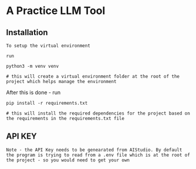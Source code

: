 # A Practice LLM Tool

## Installation
```
To setup the virtual environment

run 

python3 -m venv venv

# this will create a virtual environment folder at the root of the project which helps manage the environment
```

After this is done - run 
```
pip install -r requirements.txt

# this will install the required dependencies for the project based on the requirements in the requirements.txt file

```
## API KEY
```
Note - the API Key needs to be genearated from AIStudio. By default the program is trying to read from a .env file which is at the root of the project - so you would need to get your own
```